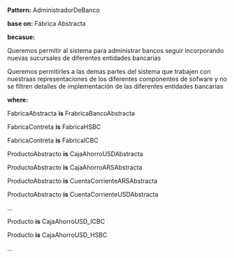 **Pattern:** AdministradorDeBanco

**base on:** Fábrica Abstracta

**becasue:**

Queremos permitir al sistema para administrar bancos seguir incorporando nuevas sucursales de diferentes entidades bancarias

Queremos permitirles a las demas partes del sistema que trabajen con nuestraas representaciones de los diferentes componentes de sofware y no se filtren detalles de implementación de las diferentes entidades bancarias

**where:**

FabricaAbstracta **is** FrabricaBancoAbstracta

FabricaContreta **is** FabricaHSBC

FabricaContreta **is** FabricaICBC

ProductoAbstracto **is** CajaAhorroUSDAbstracta

ProductoAbstracto **is** CajaAhorroARSAbstracta

ProductoAbstracto **is** CuentaCorrienteARSAbstracta

ProductoAbstracto **is** CuentaCorrienteUSDAbstracta

...

Producto **is** CajaAhorroUSD_ICBC

Producto **is** CajaAhorroUSD_HSBC

...
